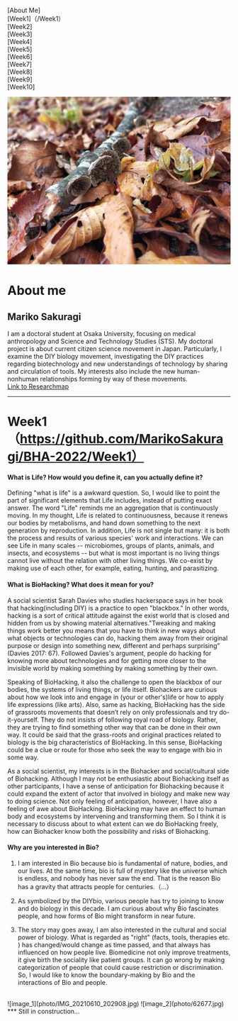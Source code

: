 
[About Me]<br>
[Week1]（/Week1）<br>
[Week2]<br>
[Week3]<br>
[Week4]<br>
[Week5]<br>
[Week6]<br>
[Week7]<br>
[Week8]<br>
[Week9]<br>
[Week10]<br>

![image_profile](photo/139282151_412049590032179_3432442983651064912_n.jpg)

# About me
## Mariko Sakuragi
I am a doctoral student at Osaka University, focusing on medical anthropology and Science and Technology Studies (STS). My doctoral project is about current citizen science movement in Japan. Particularly, I examine the DIY biology movement, investigating the DIY practices regarding biotechnology and new understandings of technology by sharing and circulation of tools. My interests also include the new human-nonhuman relationships forming by way of these movements.  
[Link to Researchmap](https://researchmap.jp/marikosakuragi)  
***
# Week1（https://github.com/MarikoSakuragi/BHA-2022/Week1）

#### What is Life? How would you define it, can you actually define it?
Defining "what is life" is a awkward question. So, I would like to point the part of significant elements that Life includes, instead of putting exact answer. The word "Life" reminds me an aggregation that is continuously moving. In my thought, Life is related to continuousness, because it renews our bodies by metabolisms, and hand down something to the next generation by reproduction. In addition, Life is not single but many: it is both the process and results of various species' work and interactions. We can see Life in many scales -- microbiomes, groups of plants, animals, and insects, and ecosystems -- but what is most important is no living things cannot live without the relation with other living things. We co-exist by making use of each other, for example, eating, hunting, and  parasitizing.

#### What is BioHacking? What does it mean for you?
A social scientist Sarah Davies who studies hackerspace says in her book that hacking(including DIY) is a practice to open "blackbox." In other words, hacking is a sort of critical attitude against the exist world that is closed and hidden from us by showing  material alternatives."Tweaking and making things work better you means that you have to think in new ways about what objects or technologies can do, hacking them away from their original purpose or design into something new, different and perhaps surprising” (Davies 2017: 67). Followed Davies's argument,  people do hacking for knowing more about technologies and for getting more closer to the invisible world by making something by making something by their own.

Speaking of BioHacking, it also the challenge to open the blackbox of our bodies, the systems of living things, or life itself. Biohackers are curious about how we look into and engage in (your or other's)life or how to apply life expressions (like arts). Also, same as hacking, BioHacking has the side of grassroots movements that doesn’t rely on only professionals and try do-it-yourself. They do not insists of following royal road of biology. Rather, they are trying to find something other way that can be done in their own way. It could be said that the grass-roots and original practices related to biology is the big characteristics of BioHacking. In this sense, BioHacking could be a clue or route for those who seek the way to engage with bio in some way.

As a social scientist, my interests is in the Biohacker and social/cultural side of Biohacking. Although I may not be enthusiastic about Biohacking itself as other participants, I have a sense of anticipation for Biohacking because it could expand the extent of actor that involved in biology and make new way to doing science. Not only feeling of anticipation, however, I have also a feeling of awe about BioHacking. BioHacking may have an effect to human body and ecosystems by intervening and transforming them. So I think it is necessary to  discuss about to what extent can we do BioHacking freely, how can Biohacker know both the possibility and risks of Biohacking.  

#### Why are you interested in Bio?
1. I am interested in Bio because bio is fundamental of nature, bodies, and our lives. At the same time, bio is full of mystery like the universe which is endless, and nobody has never saw the end. That is the reason Bio has a gravity that attracts people for centuries.（...）

2. As symbolized by the DIYbio, various people has try to joining to know and do biology in this decade. I am curious about why Bio fascinates people, and how forms of Bio might transform in near future.

3. The story may goes away, I am also interested in the cultural and social power of biology. What is regarded as "right" (facts, tools, therapies etc. ) has changed/would change as time passed, and that always has influenced on how people live. Biomedicine not only improve treatments, it give birth the sociality like patient groups. It can go wrong by making categorization of people that could cause restriction or discrimination. So, I would like to know the boundary-making by Bio and the interactions of Bio and people.
<br>
![image_1](photo/IMG_20210610_202908.jpg)
![image_2](photo/62677.jpg)
<br>
***
Still in construction...
